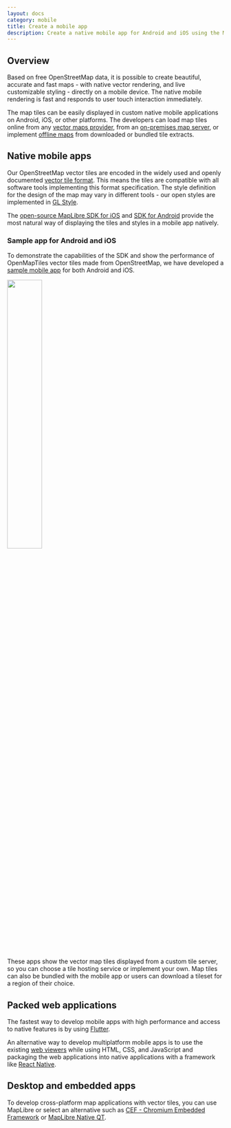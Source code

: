 ```yaml
---
layout: docs
category: mobile
title: Create a mobile app
description: Create a native mobile app for Android and iOS using the MapLibre SDK.
---
```


## Overview

Based on free OpenStreetMap data, it is possible to create beautiful, accurate and fast maps - with native vector rendering, and live customizable styling - directly on a mobile device. The native mobile rendering is fast and responds to user touch interaction immediately.

The map tiles can be easily displayed in custom native mobile applications on Android, iOS, or other platforms. The developers can load map tiles online from any [vector maps provider](https://www.maptiler.com/cloud/), from an [on-premises map server](https://www.maptiler.com/server/), or implement [offline maps](https://www.maptiler.com/data/) from downloaded or bundled tile extracts.

## Native mobile apps

Our OpenStreetMap vector tiles are encoded in the widely used and openly documented [vector tile format](https://github.com/mapbox/vector-tile-spec). This means the tiles are compatible with all software tools implementing this format specification. The style definition for the design of the map may vary in different tools - our open styles are implemented in [GL Style](https://docs.maptiler.com/gl-style-specification/).

The [open-source MapLibre SDK for iOS](https://docs.maptiler.com/maplibre-gl-native-ios/tutorials/) and [SDK for Android](https://docs.maptiler.com/maplibre-gl-native-android/) provide the most natural way of displaying the tiles and styles in a mobile app natively.

### Sample app for Android and iOS

To demonstrate the capabilities of the SDK and show the performance of OpenMapTiles vector tiles made from OpenStreetMap, we have developed a [sample mobile app](/mobile) for both Android and iOS.

[<img src='/img/mobile/banner_1.png' style="width:40%;"/>](/mobile)

These apps show the vector map tiles displayed from a custom tile server, so you can choose a tile hosting service or implement your own. Map tiles can also be bundled with the mobile app or users can download a tileset for a region of their choice.

## Packed web applications

The fastest way to develop mobile apps with high performance and access to native features is by using [Flutter](https://docs.maptiler.com/flutter/).

An alternative way to develop multiplatform mobile apps is to use the existing [web viewers](/viewers/) while using HTML, CSS, and JavaScript and packaging the web applications into native applications with a framework like [React Native](https://docs.maptiler.com/react-native/).

## Desktop and embedded apps

To develop cross-platform map applications with vector tiles, you can use MapLibre or select an alternative such as [CEF - Chromium Embedded Framework](https://bitbucket.org/chromiumembedded/cef) or [MapLibre Native QT](https://github.com/maplibre/maplibre-native-qt).
